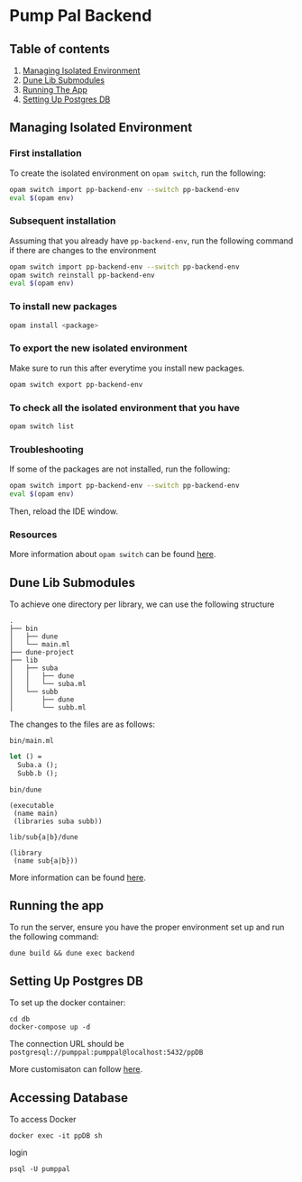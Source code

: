 # Pump Pal Backend

## Table of contents
1. [Managing Isolated Environment](#managing-isolated-environment)
2. [Dune Lib Submodules](#dune-lib-submodules)
3. [Running The App](#running-the-app)
4. [Setting Up Postgres DB](#setting-up-postgres-db)

## Managing Isolated Environment
### First installation
To create the isolated environment on `opam switch`, run the following:
```bash
opam switch import pp-backend-env --switch pp-backend-env
eval $(opam env)
```

### Subsequent installation
Assuming that you already have `pp-backend-env`, run the following command if there are changes to the environment
```bash
opam switch import pp-backend-env --switch pp-backend-env
opam switch reinstall pp-backend-env
eval $(opam env)
```

### To install new packages
```bash
opam install <package>
```

### To export the new isolated environment
Make sure to run this after everytime you install new packages.
```bash
opam switch export pp-backend-env
```

### To check all the isolated environment that you have 
```bash
opam switch list
```

### Troubleshooting
If some of the packages are not installed, run the following:
```bash
opam switch import pp-backend-env --switch pp-backend-env
eval $(opam env)
```
Then, reload the IDE window.

### Resources
More information about `opam switch` can be found [here](https://opam.ocaml.org/doc/man/opam-switch.html).

## Dune Lib Submodules

To achieve one directory per library, we can use the following structure

```
.
├── bin
│   ├── dune
│   └── main.ml
├── dune-project
├── lib
│   ├── suba
│   │   ├── dune
│   │   └── suba.ml
│   └── subb
│       ├── dune
│       └── subb.ml
```

The changes to the files are as follows:

`bin/main.ml`

```ocaml
let () =
  Suba.a (); 
  Subb.b ();
```

`bin/dune`

```
(executable
 (name main)
 (libraries suba subb))
```

`lib/sub{a|b}/dune`

```
(library
 (name sub{a|b}))
```

More information can be found [here](https://stackoverflow.com/questions/67462284/how-to-have-nested-libraries-confused-about-dune-etc).

## Running the app

To run the server, ensure you have the proper environment set up and run the following command:

```shell
dune build && dune exec backend
```

## Setting Up Postgres DB
To set up the docker container:
```shell
cd db
docker-compose up -d
```

The connection URL should be `postgresql://pumppal:pumppal@localhost:5432/ppDB`

More customisaton can follow [here](https://1kevinson.com/how-to-create-a-postgres-database-in-docker/).

## Accessing Database
To access Docker 
```shell
docker exec -it ppDB sh
```

login
```shell
psql -U pumppal
```